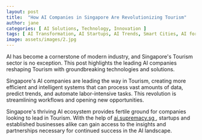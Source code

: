 ```yaml
---
layout: post
title:  "How AI Companies in Singapore Are Revolutionizing Tourism"
author: jane
categories: [ AI Solutions, Technology, Innovation ]
tags: [ AI Transformation, AI Startups, AI Trends, Smart Cities, AI for Business ]
image: assets/images/2.jpg
---
```


AI has become a cornerstone of modern industry, and Singapore's Tourism sector is no exception. This post highlights the leading AI companies reshaping Tourism with groundbreaking technologies and solutions.

Singapore's AI companies are leading the way in Tourism, creating more efficient and intelligent systems that can process vast amounts of data, predict trends, and automate labor-intensive tasks. This revolution is streamlining workflows and opening new opportunities.

Singapore's thriving AI ecosystem provides fertile ground for companies looking to lead in Tourism. With the help of <a href="https://ai.supremacy.sg" target="_blank"> ai.supremacy.sg </a>, startups and established businesses alike can gain access to the insights and partnerships necessary for continued success in the AI landscape.
